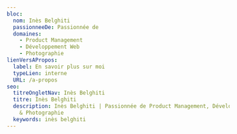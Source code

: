```yaml
---
bloc:
  nom: Inès Belghiti
  passionneeDe: Passionnée de
  domaines:
    - Product Management
    - Développement Web
    - Photographie
lienVersAPropos:
  label: En savoir plus sur moi
  typeLien: interne
  URL: /a-propos
seo:
  titreOngletNav: Inès Belghiti
  titre: Inès Belghiti
  description: Inès Belghiti | Passionnée de Product Management, Développement Web
    & Photographie
  keywords: inès belghiti
---
```

